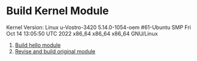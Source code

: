 # Build Kernel Module
Kernel Version: Linux u-Vostro-3420 5.14.0-1054-oem #61-Ubuntu SMP Fri Oct 14 13:05:50 UTC 2022 x86_64 x86_64 x86_64 GNU/Linux
1. [Build hello module](https://github.com/chinyakao/build_linux_kernel/tree/main/kernel_module/hello)
2. [Revise and build original module](https://github.com/chinyakao/build_linux_kernel/tree/main/kernel_module/dell-wmi-sysman)

